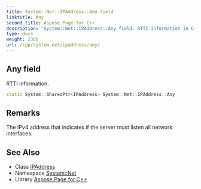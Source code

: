 ```yaml
---
title: System::Net::IPAddress::Any field
linktitle: Any
second_title: Aspose.Page for C++
description: 'System::Net::IPAddress::Any field. RTTI information in C++.'
type: docs
weight: 2300
url: /cpp/system.net/ipaddress/any/
---
```

## Any field


RTTI information.

```cpp
static System::SharedPtr<IPAddress> System::Net::IPAddress::Any
```

## Remarks


The IPv4 address that indicates if the server must listen all network interfaces. 
## See Also

* Class [IPAddress](../)
* Namespace [System::Net](../../)
* Library [Aspose.Page for C++](../../../)
